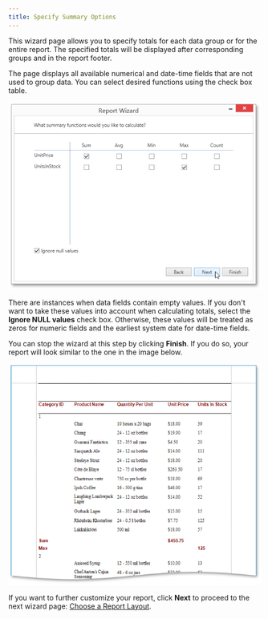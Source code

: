 ```yaml
---
title: Specify Summary Options
---
```

This wizard page allows you to specify totals for each data group or for the entire report. The specified totals will be displayed after corresponding groups and in the report footer.

The page displays all available numerical and date-time fields that are not used to group data. You can select desired functions using the check box table.

![WPDDesigner_ReportWizard_SummaryOptions](../../../../../images/Img122890.png)

There are instances when data fields contain empty values. If you don't want to take these values into account when calculating totals, select the **Ignore NULL values** check box. Otherwise, these values will be treated as zeros for numeric fields and the earliest system date for date-time fields.

You can stop the wizard at this step by clicking **Finish**. If you do so, your report will look similar to the one in the image below.

![ReportWizard_SummaryOptions_Result](../../../../../images/Img122018.png)

If you want to further customize your report, click **Next** to proceed to the next wizard page: [Choose a Report Layout](../../../../../../interface-elements-for-desktop/articles/report-designer/report-designer-for-wpf/report-wizard/data-bound-report/choose-a-report-layout.md).